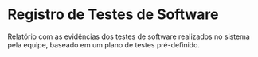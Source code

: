 # Registro de Testes de Software

Relatório com as evidências dos testes de software realizados no sistema pela equipe, baseado em um plano de testes pré-definido.

## 
